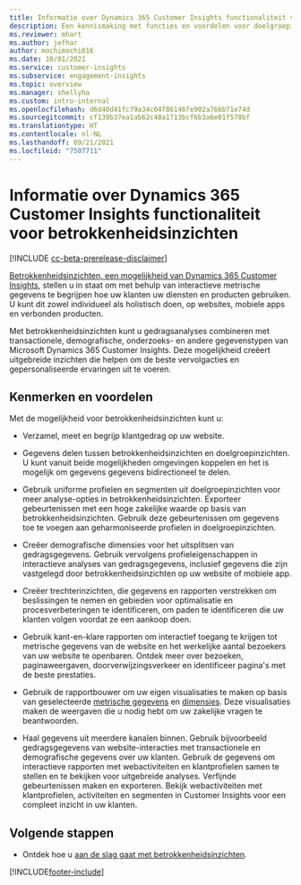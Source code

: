 ```yaml
---
title: Informatie over Dynamics 365 Customer Insights functionaliteit voor betrokkenheidsinzichten
description: Een kennismaking met functies en voordelen voor doelgroepinzichten.
ms.reviewer: mhart
ms.author: jefhar
author: mochimochi016
ms.date: 10/01/2021
ms.service: customer-insights
ms.subservice: engagement-insights
ms.topic: overview
ms.manager: shellyha
ms.custom: intro-internal
ms.openlocfilehash: d6d40d41fc79a34c04f86146fe902a766b71e74d
ms.sourcegitcommit: cf139b37ea1ab62c48a1713bcf6b3a6e01f578bf
ms.translationtype: HT
ms.contentlocale: nl-NL
ms.lasthandoff: 09/21/2021
ms.locfileid: "7507711"
---
```

# <a name="about-dynamics-365-customer-insights-engagement-insights-capability"></a>Informatie over Dynamics 365 Customer Insights functionaliteit voor betrokkenheidsinzichten 

[!INCLUDE [cc-beta-prerelease-disclaimer](includes/cc-beta-prerelease-disclaimer.md)]

[Betrokkenheidsinzichten, een mogelijkheid van Dynamics 365 Customer Insights](https://dynamics.microsoft.com/ai/customer-insights/engagement-insights-capability/), stellen u in staat om met behulp van interactieve metrische gegevens te begrijpen hoe uw klanten uw diensten en producten gebruiken. U kunt dit zowel individueel als holistisch doen, op websites, mobiele apps en verbonden producten.

Met betrokkenheidsinzichten kunt u gedragsanalyses combineren met transactionele, demografische, onderzoeks- en andere gegevenstypen van Microsoft Dynamics 365 Customer Insights. Deze mogelijkheid creëert uitgebreide inzichten die helpen om de beste vervolgacties en gepersonaliseerde ervaringen uit te voeren.

## <a name="features-and-benefits"></a>Kenmerken en voordelen

Met de mogelijkheid voor betrokkenheidsinzichten kunt u:

- Verzamel, meet en begrijp klantgedrag op uw website.

- Gegevens delen tussen betrokkenheidsinzichten en doelgroepinzichten. U kunt vanuit beide mogelijkheden omgevingen koppelen en het is mogelijk om gegevens gegevens bidirectioneel te delen.

- Gebruik uniforme profielen en segmenten uit doelgroepinzichten voor meer analyse-opties in betrokkenheidsinzichten. Exporteer gebeurtenissen met een hoge zakelijke waarde op basis van betrokkenheidsinzichten. Gebruik deze gebeurtenissen om gegevens toe te voegen aan geharmoniseerde profielen in doelgroepinzichten.

- Creëer demografische dimensies voor het uitsplitsen van gedragsgegevens. Gebruik vervolgens profieleigenschappen in interactieve analyses van gedragsgegevens, inclusief gegevens die zijn vastgelegd door betrokkenheidsinzichten op uw website of mobiele app.

- Creëer trechterinzichten, die gegevens en rapporten verstrekken om beslissingen te nemen en gebieden voor optimalisatie en procesverbeteringen te identificeren, om paden te identificeren die uw klanten volgen voordat ze een aankoop doen. 

-  Gebruik kant-en-klare rapporten om interactief toegang te krijgen tot metrische gegevens van de website en het werkelijke aantal bezoekers van uw website te openbaren. Ontdek meer over bezoeken, paginaweergaven, doorverwijzingsverkeer en identificeer pagina's met de beste prestaties.

- Gebruik de rapportbouwer om uw eigen visualisaties te maken op basis van geselecteerde [metrische gegevens](glossary.md) en [dimensies](glossary.md). Deze visualisaties maken de weergaven die u nodig hebt om uw zakelijke vragen te beantwoorden.

- Haal gegevens uit meerdere kanalen binnen. Gebruik bijvoorbeeld gedragsgegevens van website-interacties met transactionele en demografische gegevens over uw klanten. Gebruik de gegevens om interactieve rapporten met webactiviteiten en klantprofielen samen te stellen en te bekijken voor uitgebreide analyses. Verfijnde gebeurtenissen maken en exporteren. Bekijk webactiviteiten met klantprofielen, activiteiten en segmenten in Customer Insights voor een compleet inzicht in uw klanten.

## <a name="next-steps"></a>Volgende stappen

- Ontdek hoe u [aan de slag gaat met betrokkenheidsinzichten](get-started.md).


[!INCLUDE[footer-include](../includes/footer-banner.md)]
